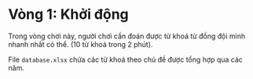 # Vòng 1: Khởi động

Trong vòng chơi này, người chơi cần đoán được từ khoá từ đồng đội mình nhanh nhất có thể. (10 từ khoá trong 2 phút).

File `database.xlsx` chứa các từ khoá theo chủ đề được tổng hợp qua các năm.
